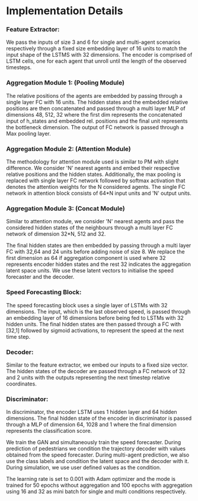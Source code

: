# Implementation Details
### Feature Extractor: 
We pass the inputs of size 3 and 6 for single and multi-agent scenarios respectively through a fixed size embedding layer of 16 units to match the input shape of the LSTMS with 32 dimensions. The encoder is comprised of LSTM cells, one for each agent that unroll until the length of the observed timesteps.

### Aggregation Module 1: (Pooling Module)
The relative positions of the agents are embedded by passing through a single layer FC with 16 units. The hidden states and the embedded relative positions are then concatenated and passed through a multi layer MLP of dimensions 48, 512, 32 where the first dim represents the concatenated input of h\_states and embedded rel. positions and the final unit represents the bottleneck dimension. The output of FC network is passed through a Max pooling layer.

### Aggregation Module 2: (Attention Module)
The methodology for attention module used is similar to PM with slight difference. We consider 'N' nearest agents and embed their respective relative positions and the hidden states. Additionally, the max pooling is replaced with single layer FC network followed by softmax activation that denotes the attention weights for the N considered agents. The single FC network in attention block consists of 64*N input units and 'N' output units.

### Aggregation Module 3: (Concat Module)
Similar to attention module, we consider 'N' nearest agents and pass the considered hidden states of the neighbours through a multi layer FC network of dimension  32*N, 512 and 32.  

The final hidden states are then embedded by passing through a multi layer FC with 32,64 and 24 units before adding noise of size 8. We replace the first dimension as 64 if aggregation component is used where 32 represents encoder hidden states and the rest 32 indicates the aggregation latent space units. We use these latent vectors to initialise the speed forecaster and the decoder.

### Speed Forecasting Block: 
The speed forecasting block uses a single layer of LSTMs with 32 dimensions. The input, which is the last observed speed, is passed through an embedding layer of 16 dimensions before being fed to LSTMs with 32 hidden units. The final hidden states are then passed through a FC with [32,1] followed by sigmoid activations, to represent the speed at the next time step.

### Decoder: 
Similar to the feature extractor, we embed our inputs to a fixed size vector. The hidden states of the decoder are passed through a FC network of 32 and 2 units with the outputs representing the next timestep relative coordinates.

### Discriminator: 
In discriminator, the encoder LSTM uses 1 hidden layer and 64 hidden dimensions. The final hidden state of the encoder in discriminator is passed through a MLP of dimension 64, 1028 and 1 where the final dimension represents the classification score.


We train the GAN and simultaneously train the speed forecaster. During prediction of pedestrians we condition the trajectory decoder with values obtained from the speed forecaster. During multi-agent prediction, we also use the class labels and condition the latent space and the decoder with it. During simulation, we use user defined values as the condition.

The learning rate is set to 0.001 with Adam optimizer and the mode is trained for 50 epochs without aggregation and 100 epochs with aggregation using 16 and 32 as mini batch for single and multi conditions respectively. 
